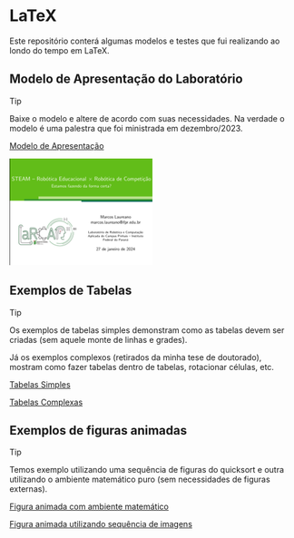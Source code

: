 # LaTeX

Este repositório conterá algumas modelos e testes que fui realizando ao londo do tempo em LaTeX.

## Modelo de Apresentação do Laboratório
> [!TIP]
> Baixe o modelo e altere de acordo com suas necessidades. Na verdade o modelo é uma palestra que foi ministrada em dezembro/2023.

[Modelo de Apresentação](modelo_beamer_larca/)

![Modelo de Apresentação](modelo_beamer_larca/exemplo.png "Modelo de Apresentação do Laboratório")

## Exemplos de Tabelas
> [!TIP]
> Os exemplos de tabelas simples demonstram como as tabelas devem ser criadas (sem aquele monte de linhas e grades).
>
> Já os exemplos complexos (retirados da minha tese de doutorado), mostram como fazer tabelas dentro de tabelas, rotacionar células, etc.

[Tabelas Simples](exemplos_tabelas/)

[Tabelas Complexas](exemplos_tabelas_complexas/)

## Exemplos de figuras animadas
> [!TIP]
> Temos exemplo utilizando uma sequência de figuras do quicksort e outra utilizando o ambiente matemático puro (sem necessidades de figuras externas).

[Figura animada com ambiente matemático](figuras_animadas/deslocamento_bits/)

[Figura animada utilizando sequência de imagens](figuras_animadas/gif_animado_quicksort)

